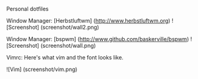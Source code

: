 Personal dotfiles

Window Manager: [Herbstluftwm] (http://www.herbstluftwm.org)
![Screenshot] (screenshot/wall2.png)

Window Manager: [bspwm] (http://www.github.com/baskerville/bspwm)
![Screenshot] (screenshot/wall.png)

Vimrc: Here's what vim and the font looks like.

![Vim] (screenshot/vim.png)
